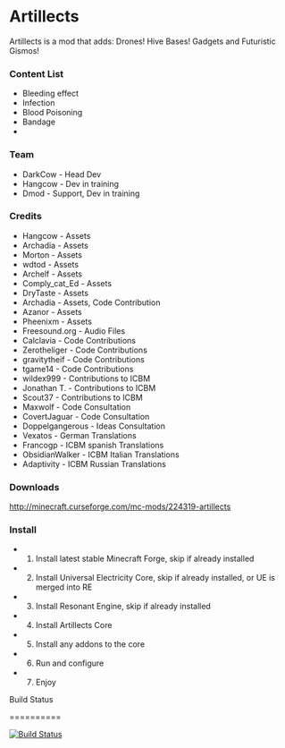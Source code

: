 Artillects
==========

Artillects is a mod that adds: Drones! Hive Bases! Gadgets and Futuristic Gismos! 

### Content List

* Bleeding effect
* Infection
* Blood Poisoning
* Bandage
* 

### Team

* DarkCow - Head Dev
* Hangcow - Dev in training
* Dmod - Support, Dev in training

### Credits
* Hangcow               - Assets
* Archadia              - Assets
* Morton                - Assets
* wdtod                 - Assets
* Archelf               - Assets
* Comply_cat_Ed         - Assets
* DryTaste              - Assets
* Archadia              - Assets, Code Contribution 
* Azanor                - Assets
* Pheenixm              - Assets
* Freesound.org         - Audio Files
* Calclavia             - Code Contributions
* Zerotheliger          - Code Contributions
* gravitytheif          - Code Contributions
* tgame14               - Code Contributions
* wildex999             - Contributions to ICBM
* Jonathan T.           - Contributions to ICBM
* Scout37               - Contributions to ICBM
* Maxwolf               - Code Consultation 
* CovertJaguar          - Code Consultation
* Doppelgangerous       - Ideas Consultation
* Vexatos               - German Translations
* Francogp              - ICBM spanish Translations
* ObsidianWalker        - ICBM Italian Translations
* Adaptivity            - ICBM Russian Translations

### Downloads
http://minecraft.curseforge.com/mc-mods/224319-artillects

### Install

* 1) Install latest stable Minecraft Forge, skip if already installed
* 2) Install Universal Electricity Core, skip if already installed, or UE is merged into RE
* 3) Install Resonant Engine, skip if already installed
* 4) Install Artillects Core
* 5) Install any addons to the core
* 6) Run and configure
* 7) Enjoy

Build Status

==========

[![Build Status](http://shadowcity.net:8080/job/Artillects/badge/icon)](http://shadowcity.net:8080/job/Artillects/)
